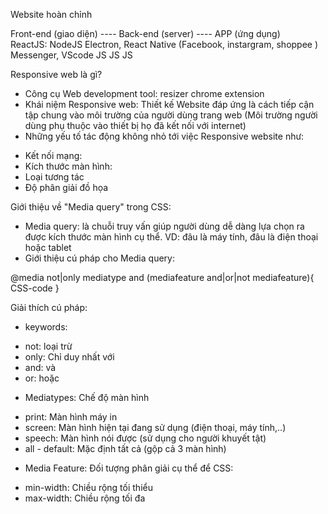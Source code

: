 Website hoàn chỉnh

Front-end (giao diện)    ----      Back-end (server)    ----    APP (ứng dụng)  
ReactJS:                           NodeJS                       Electron, React Native
(Facebook, instargram, shoppee )                                Messenger, VScode
JS                                   JS                         JS


Responsive web là gì?

- Công cụ Web development tool: resizer chrome extension
- Khái niệm Responsive web: Thiết kế Website đáp ứng  là cách tiếp cận tập chung vào môi trường của người dùng trang web (Môi trường người dùng phụ thuộc vào thiết bị họ đã kết nối với internet)
- Những yếu tố tác động không nhỏ tới việc Responsive website như:
+ Kết nối mạng: 
+ Kích thước màn hình: 
+ Loại tương tác
+ Độ phân giải đồ họa


Giới thiệu về "Media query" trong CSS:
- Media query: là chuỗi truy vấn giúp người dùng dễ dàng lựa chọn ra được kích thước màn hình cụ thể. VD: đâu là máy tính, đâu là điện thoại hoặc tablet
- Giới thiệu cú pháp cho Media query:

@media not|only mediatype and (mediafeature and|or|not mediafeature){
    CSS-code
}

Giải thích cú pháp:
- keywords: 
+ not: loại trừ
+ only: Chỉ duy nhất với
+ and: và
+ or: hoặc

- Mediatypes: Chế độ màn hình
+ print: Màn hình máy in
+ screen: Màn hình hiện tại đang sử dụng (điện thoại, máy tính,..)
+ speech: Màn hình nói được (sử dụng cho người khuyết tật)
+ all - default: Mặc định tất cả (gộp cả 3 màn hình)

- Media Feature: Đối tượng phân giải cụ thể để CSS:
+ min-width: Chiều rộng tối thiểu
+ max-width: Chiều rộng tối đa